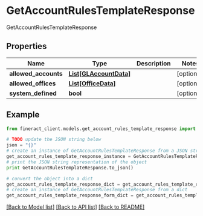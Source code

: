 # GetAccountRulesTemplateResponse

GetAccountRulesTemplateResponse

## Properties

Name | Type | Description | Notes
------------ | ------------- | ------------- | -------------
**allowed_accounts** | [**List[GLAccountData]**](GLAccountData.md) |  | [optional] 
**allowed_offices** | [**List[OfficeData]**](OfficeData.md) |  | [optional] 
**system_defined** | **bool** |  | [optional] 

## Example

```python
from fineract_client.models.get_account_rules_template_response import GetAccountRulesTemplateResponse

# TODO update the JSON string below
json = "{}"
# create an instance of GetAccountRulesTemplateResponse from a JSON string
get_account_rules_template_response_instance = GetAccountRulesTemplateResponse.from_json(json)
# print the JSON string representation of the object
print GetAccountRulesTemplateResponse.to_json()

# convert the object into a dict
get_account_rules_template_response_dict = get_account_rules_template_response_instance.to_dict()
# create an instance of GetAccountRulesTemplateResponse from a dict
get_account_rules_template_response_form_dict = get_account_rules_template_response.from_dict(get_account_rules_template_response_dict)
```
[[Back to Model list]](../README.md#documentation-for-models) [[Back to API list]](../README.md#documentation-for-api-endpoints) [[Back to README]](../README.md)


